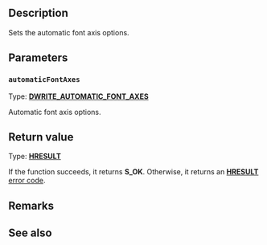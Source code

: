 ## Description

Sets the automatic font axis options.

## Parameters

### `automaticFontAxes`

Type: **[DWRITE_AUTOMATIC_FONT_AXES](https://learn.microsoft.com/windows/win32/api/dwrite_3/ne-dwrite_3-dwrite_automatic_font_axes)**

Automatic font axis options.

## Return value

Type: **[HRESULT](https://learn.microsoft.com/windows/win32/com/structure-of-com-error-codes)**

If the function succeeds, it returns **S_OK**. Otherwise, it returns an [**HRESULT**](https://learn.microsoft.com/windows/win32/com/structure-of-com-error-codes) [error code](https://learn.microsoft.com/windows/win32/com/com-error-codes-10).

## Remarks

## See also